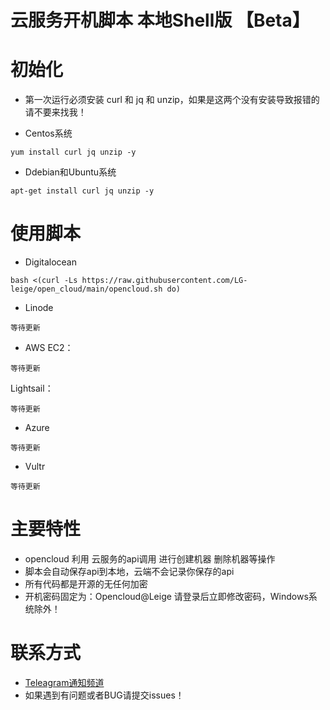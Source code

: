 # 云服务开机脚本 本地Shell版 【Beta】

# 初始化

- 第一次运行必须安装 curl 和 jq 和 unzip，如果是这两个没有安装导致报错的请不要来找我！

- Centos系统
```
yum install curl jq unzip -y
```
 
- Ddebian和Ubuntu系统
```
apt-get install curl jq unzip -y
```

# 使用脚本
- Digitalocean
```
bash <(curl -Ls https://raw.githubusercontent.com/LG-leige/open_cloud/main/opencloud.sh do)
```

- Linode
```
等待更新
```

- AWS
EC2：
```
等待更新
```
Lightsail：
```
等待更新
```
- Azure
```
等待更新
```

- Vultr
```
等待更新
```

# 主要特性
- opencloud 利用 云服务的api调用 进行创建机器 删除机器等操作
- 脚本会自动保存api到本地，云端不会记录你保存的api
- 所有代码都是开源的无任何加密
- 开机密码固定为：Opencloud@Leige 请登录后立即修改密码，Windows系统除外！

# 联系方式
- [Teleagram通知频道](https://t.me/openccloud "@openccloud")
- 如果遇到有问题或者BUG请提交issues！
